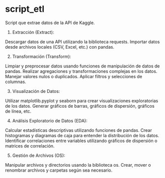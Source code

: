 # script_etl
Script que extrae datos de la API de Kaggle.

1. Extracción (Extract):

Descargar datos de una API utilizando la biblioteca requests.
Importar datos desde archivos locales (CSV, Excel, etc.) con pandas.

2. Transformación (Transform):

Limpiar y preprocesar datos usando funciones de manipulación de datos de pandas.
Realizar agregaciones y transformaciones complejas en los datos.
Manejar valores nulos o duplicados.
Aplicar filtros y selecciones de columnas.

3. Visualización de Datos:

Utilizar matplotlib.pyplot y seaborn para crear visualizaciones exploratorias de los datos.
Generar gráficos de barras, gráficos de dispersión, gráficos de línea, etc.

4. Análisis Exploratorio de Datos (EDA):

Calcular estadísticas descriptivas utilizando funciones de pandas.
Crear histogramas y diagramas de caja para entender la distribución de los datos.
Identificar correlaciones entre variables utilizando gráficos de dispersión o matrices de correlación.

5. Gestión de Archivos (OS):

Manipular archivos y directorios usando la biblioteca os.
Crear, mover o renombrar archivos y carpetas según sea necesario.
